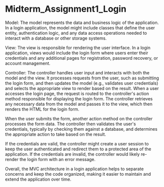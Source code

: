 # Midterm_Assignment1_Login
Model: The model represents the data and business logic of the application. In a login application, the model might include classes that define the user entity, authentication logic, and any data access operations needed to interact with a database or other storage systems.

View: The view is responsible for rendering the user interface. In a login application, views would include the login form where users enter their credentials and any additional pages for registration, password recovery, or account management.

Controller: The controller handles user input and interacts with both the model and the view. It processes requests from the user, such as submitting the login form, and then updates the model (e.g., validates user credentials) and selects the appropriate view to render based on the result.
When a user accesses the login page, the request is routed to the controller's action method responsible for displaying the login form. The controller retrieves any necessary data from the model and passes it to the view, which then renders the HTML for the login form.

When the user submits the form, another action method on the controller processes the form data. The controller then validates the user's credentials, typically by checking them against a database, and determines the appropriate action to take based on the result.

If the credentials are valid, the controller might create a user session to keep the user authenticated and redirect them to a protected area of the application. If the credentials are invalid, the controller would likely re-render the login form with an error message.

Overall, the MVC architecture in a login application helps to separate concerns and keep the code organized, making it easier to maintain and extend the application over time.
